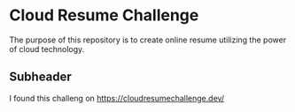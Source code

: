# Cloud Resume Challenge

The purpose of this repository is to create online resume utilizing the power of cloud technology.

## Subheader

I found this challeng on https://cloudresumechallenge.dev/
